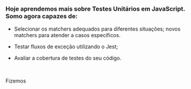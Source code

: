 ### Hoje aprendemos mais sobre Testes Unitários em JavaScript. Somo agora capazes de:

- Selecionar os matchers adequados para diferentes situações;
novos matchers para atender a casos específicos.

- Testar fluxos de exceção utilizando o Jest;

- Avaliar a cobertura de testes do seu código.
<br>
<p>Fizemos </p>